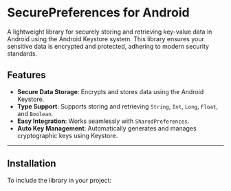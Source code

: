 # SecurePreferences for Android

A lightweight library for securely storing and retrieving key-value data in Android using the Android Keystore system. This library ensures your sensitive data is encrypted and protected, adhering to modern security standards.

## Features

- **Secure Data Storage**: Encrypts and stores data using the Android Keystore.
- **Type Support**: Supports storing and retrieving `String`, `Int`, `Long`, `Float`, and `Boolean`.
- **Easy Integration**: Works seamlessly with `SharedPreferences`.
- **Auto Key Management**: Automatically generates and manages cryptographic keys using Keystore.

---

## Installation

To include the library in your project:
